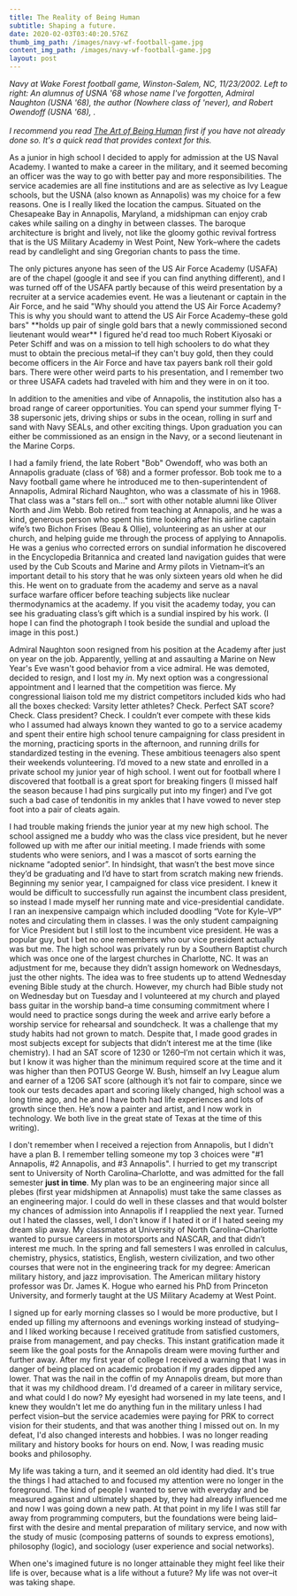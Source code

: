 ```yaml
---
title: The Reality of Being Human
subtitle: Shaping a future.
date: 2020-02-03T03:40:20.576Z
thumb_img_path: /images/navy-wf-football-game.jpg
content_img_path: /images/navy-wf-football-game.jpg
layout: post
---
```

*Navy at Wake Forest football game, Winston-Salem, NC, 11/23/2002. Left to right: An alumnus of USNA '68 whose name I've forgotten, Admiral Naughton (USNA '68), the author (Nowhere class of 'never), and Robert Owendoff (USNA '68), .*\
\
*I recommend you read [The Art of Being Human](https://www.lowendcode.com/posts/the-art-of-being-human/) first if you have not already done so. It's a quick read that provides context for this.*

As a junior in high school I decided to apply for admission at the US Naval Academy. I wanted to make a career in the military, and it seemed becoming an officer was the way to go with better pay and more responsibilities. The service academies are all fine institutions and are as selective as Ivy League schools, but the USNA (also known as Annapolis) was my choice for a few reasons. One is I really liked the location the campus. Situated on the Chesapeake Bay in Annapolis, Maryland, a midshipman can enjoy crab cakes while sailing on a dinghy in between classes. The baroque architecture is bright and lively, not like the gloomy gothic revival fortress that is the US Military Academy in West Point, New York–where the cadets read by candlelight and sing Gregorian chants to pass the time. 

The only pictures anyone has seen of the US Air Force Academy (USAFA) are of the chapel (google it and see if you can find anything different), and I was turned off of the USAFA partly because of this weird presentation by a recruiter at a service academies event. He was a lieutenant or captain in the Air Force, and he said "Why should you attend the US Air Force Academy? This is why you should want to attend the US Air Force Academy–these gold bars" \*\*holds up pair of single gold bars that a newly commissioned second lieutenant would wear\*\* I figured he'd read too much Robert Kiyosaki or Peter Schiff and was on a mission to tell high schoolers to do what they must to obtain the precious metal–if they can't buy gold, then they could become officers in the Air Force and have tax payers bank roll their gold bars. There were other weird parts to his presentation, and I remember two or three USAFA cadets had traveled with him and they were in on it too. 

In addition to the amenities and vibe of Annapolis, the institution also has a broad range of career opportunities. You can spend your summer flying T-38 supersonic jets, driving ships or subs in the ocean, rolling in surf and sand with Navy SEALs, and other exciting things. Upon graduation you can either be commissioned as an ensign in the Navy, or a second lieutenant in the Marine Corps.

I had a family friend, the late Robert "Bob" Owendoff, who was both an Annapolis graduate (class of ’68) and a former professor. Bob took me to a Navy football game where he introduced me to then-superintendent of Annapolis, Admiral Richard Naughton, who was a classmate of his in 1968. That class was a "stars fell on..." sort with other notable alumni like Oliver North and Jim Webb. Bob retired from teaching at Annapolis, and he was a kind, generous person who spent his time looking after his airline captain wife’s two Bichon Frises (Beau & Ollie), volunteering as an usher at our church, and helping guide me through the process of applying to Annapolis. He was a genius who corrected errors on sundial information he discovered in the Encyclopedia Britannica and created land navigation guides that were used by the Cub Scouts and Marine and Army pilots in Vietnam–it’s an important detail to his story that he was only sixteen years old when he did this. He went on to graduate from the academy and serve as a naval surface warfare officer before teaching subjects like nuclear thermodynamics at the academy. If you visit the academy today, you can see his graduating class’s gift which is a sundial inspired by his work. (I hope I can find the photograph I took beside the sundial and upload the image in this post.)

Admiral Naughton soon resigned from his position at the Academy after just on year on the job. Apparently, yelling at and assaulting a Marine on New Year's Eve wasn't good behavior from a vice admiral. He was demoted, decided to resign, and I lost my *in*. My next option was a congressional appointment and I learned that the competition was fierce. My congressional liaison told me my district competitors included kids who had all the boxes checked: Varsity letter athletes? Check. Perfect SAT score? Check. Class president? Check. I couldn’t ever compete with these kids who I assumed had always known they wanted to go to a service academy and spent their entire high school tenure campaigning for class president in the morning, practicing sports in the afternoon, and running drills for standardized testing in the evening. These ambitious teenagers also spent their weekends volunteering. I’d moved to a new state and enrolled in a private school my junior year of high school. I went out for football where I discovered that football is a great sport for breaking fingers (I missed half the season because I had pins surgically put into my finger) and I’ve got such a bad case of tendonitis in my ankles that I have vowed to never step foot into a pair of cleats again. 

I had trouble making friends the junior year at my new high school. The school assigned me a buddy who was the class vice president, but he never followed up with me after our initial meeting. I made friends with some students who were seniors, and I was a mascot of sorts earning the nickname “adopted senior”. In hindsight, that wasn’t the best move since they’d be graduating and I’d have to start from scratch making new friends. Beginning my senior year, I campaigned for class vice president. I knew it would be difficult to successfully run against the incumbent class president, so instead I made myself her running mate and vice-presidential candidate. I ran an inexpensive campaign which included doodling “Vote for Kyle–VP” notes and circulating them in classes. I was the only student campaigning for Vice President but I still lost to the incumbent vice president. He was a popular guy, but I bet no one remembers who our vice president actually was but me. The high school was privately run by a Southern Baptist church which was once one of the largest churches in Charlotte, NC. It was an adjustment for me, because they didn’t assign homework on Wednesdays, just the other nights. The idea was to free students up to attend Wednesday evening Bible study at the church. However, my church had Bible study not on Wednesday but on Tuesday and I volunteered at my church and played bass guitar in the worship band–a time consuming commitment where I would need to practice songs during the week and arrive early before a worship service for rehearsal and soundcheck. It was a challenge that my study habits had not grown to match. Despite that, I made good grades in most subjects except for subjects that didn’t interest me at the time (like chemistry). I had an SAT score of 1230 or 1260–I’m not certain which it was, but I know it was higher than the minimum required score at the time and it was higher than then POTUS George W. Bush, himself an Ivy League alum and earner of a 1206 SAT score (although it’s not fair to compare, since we took our tests decades apart and scoring likely changed, high school was a long time ago, and he and I have both had life experiences and lots of growth since then. He’s now a painter and artist, and I now work in technology. We both live in the great state of Texas at the time of this writing).

I don't remember when I received a rejection from Annapolis, but I didn't have a plan B. I remember telling someone my top 3 choices were "#1 Annapolis, #2 Annapolis, and #3 Annapolis". I hurried to get my transcript sent to University of North Carolina–Charlotte, and was admitted for the fall semester **just in time**. My plan was to be an engineering major since all plebes (first year midshipmen at Annapolis) must take the same classes as an engineering major. I could do well in these classes and that would bolster my chances of admission into Annapolis if I reapplied the next year. Turned out I hated the classes, well, I don't know if I hated it or if I hated seeing my dream slip away. My classmates at University of North Carolina–Charlotte wanted to pursue careers in motorsports and NASCAR, and that didn’t interest me much. In the spring and fall semesters I was enrolled in calculus, chemistry, physics, statistics, English, western civilization, and two other courses that were not in the engineering track for my degree: American military history, and jazz improvisation. The American military history professor was Dr. James K. Hogue who earned his PhD from Princeton University, and formerly taught at the US Military Academy at West Point. 

I signed up for early morning classes so I would be more productive, but I ended up filling my afternoons and evenings working instead of studying–and I liked working because I received gratitude from satisfied customers, praise from management, and pay checks. This instant gratification made it seem like the goal posts for the Annapolis dream were moving further and further away. After my first year of college I received a warning that I was in danger of being placed on academic probation if my grades dipped any lower. That was the nail in the coffin of my Annapolis dream, but more than that it was my childhood dream. I'd dreamed of a career in military service, and what could I do now? My eyesight had worsened in my late teens, and I knew they wouldn't let me do anything fun in the military unless I had perfect vision–but the service academies were paying for PRK to correct vision for their students, and that was another thing I missed out on. In my defeat, I'd also changed interests and hobbies. I was no longer reading military and history books for hours on end. Now, I was reading music books and philosophy.

My life was taking a turn, and it seemed an old identity had died. It's true the things I had attached to and focused my attention were no longer in the foreground. The kind of people I wanted to serve with everyday and be measured against and ultimately shaped by, they had already influenced me and now I was going down a new path. At that point in my life I was still far away from programming computers, but the foundations were being laid–first with the desire and mental preparation of military service, and now with the study of music (composing patterns of sounds to express emotions), philosophy (logic), and sociology (user experience and social networks). 

When one's imagined future is no longer attainable they might feel like their life is over, because what is a life without a future? My life was not over–it was taking shape.

